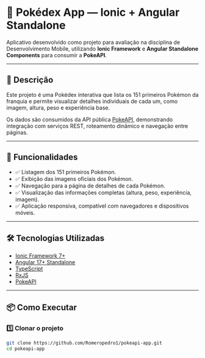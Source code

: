 # 📱 Pokédex App — Ionic + Angular Standalone

Aplicativo desenvolvido como projeto para avaliação na disciplina de Desenvolvimento Mobile, utilizando **Ionic Framework** e **Angular Standalone Components** para consumir a **PokeAPI**.

---

## 📌 Descrição

Este projeto é uma Pokédex interativa que lista os 151 primeiros Pokémon da franquia e permite visualizar detalhes individuais de cada um, como imagem, altura, peso e experiência base.

Os dados são consumidos da API pública [PokeAPI](https://pokeapi.co/), demonstrando integração com serviços REST, roteamento dinâmico e navegação entre páginas.

---

## 🎨 Funcionalidades

- ✅ Listagem dos 151 primeiros Pokémon.
- ✅ Exibição das imagens oficiais dos Pokémon.
- ✅ Navegação para a página de detalhes de cada Pokémon.
- ✅ Visualização das informações completas (altura, peso, experiência, imagem).
- ✅ Aplicação responsiva, compatível com navegadores e dispositivos móveis.

---

## 🛠️ Tecnologias Utilizadas

- [Ionic Framework 7+](https://ionicframework.com/)
- [Angular 17+ Standalone](https://angular.io/)
- [TypeScript](https://www.typescriptlang.org/)
- [RxJS](https://rxjs.dev/)
- [PokeAPI](https://pokeapi.co/)

---

## 📦 Como Executar

### 1️⃣ Clonar o projeto

```bash
git clone https://github.com/Romeropedro1/pokeapi-app.git
cd pokeapi-app

